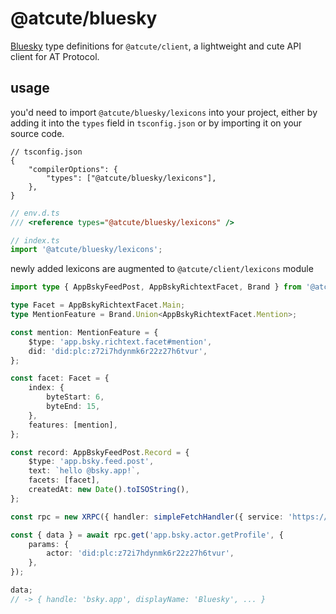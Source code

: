 # @atcute/bluesky

[Bluesky](https://bsky.app) type definitions for `@atcute/client`, a lightweight and cute API client
for AT Protocol.

## usage

you'd need to import `@atcute/bluesky/lexicons` into your project, either by adding it into the
`types` field in `tsconfig.json` or by importing it on your source code.

```jsonc
// tsconfig.json
{
	"compilerOptions": {
		"types": ["@atcute/bluesky/lexicons"],
	},
}
```

```ts
// env.d.ts
/// <reference types="@atcute/bluesky/lexicons" />
```

```ts
// index.ts
import '@atcute/bluesky/lexicons';
```

newly added lexicons are augmented to `@atcute/client/lexicons` module

```ts
import type { AppBskyFeedPost, AppBskyRichtextFacet, Brand } from '@atcute/client/lexicons';

type Facet = AppBskyRichtextFacet.Main;
type MentionFeature = Brand.Union<AppBskyRichtextFacet.Mention>;

const mention: MentionFeature = {
	$type: 'app.bsky.richtext.facet#mention',
	did: 'did:plc:z72i7hdynmk6r22z27h6tvur',
};

const facet: Facet = {
	index: {
		byteStart: 6,
		byteEnd: 15,
	},
	features: [mention],
};

const record: AppBskyFeedPost.Record = {
	$type: 'app.bsky.feed.post',
	text: `hello @bsky.app!`,
	facets: [facet],
	createdAt: new Date().toISOString(),
};
```

```ts
const rpc = new XRPC({ handler: simpleFetchHandler({ service: 'https://api.bsky.app' }) });

const { data } = await rpc.get('app.bsky.actor.getProfile', {
	params: {
		actor: 'did:plc:z72i7hdynmk6r22z27h6tvur',
	},
});

data;
// -> { handle: 'bsky.app', displayName: 'Bluesky', ... }
```
